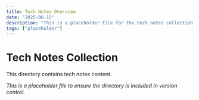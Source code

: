 ```yaml
---
title: Tech Notes Overview
date: "2025-06-15"
description: "This is a placeholder file for the tech notes collection."
tags: ["placeholder"]
---
```


# Tech Notes Collection

This directory contains tech notes content.

*This is a placeholder file to ensure the directory is included in version control.*
